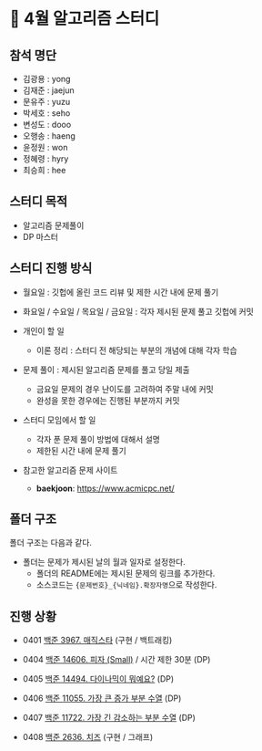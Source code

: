 # :notebook: 4월 알고리즘 스터디

## 참석 명단

* 김광용 : yong
* 김재준 : jaejun
* 문유주 : yuzu
* 박세호 : seho
* 변성도 : dooo
* 오행송 : haeng 
* 윤정원 : won
* 정혜령 : hyry
* 최승희 : hee

## 스터디 목적 

* 알고리즘 문제풀이
* DP 마스터

## 스터디 진행 방식

* 월요일 : 깃헙에 올린 코드 리뷰 및 제한 시간 내에 문제 풀기  
* 화요일 / 수요일 / 목요일 / 금요일 : 각자 제시된 문제 풀고 깃헙에 커밋   

* 개인이 할 일

  * 이론 정리 : 스터디 전 해당되는 부분의 개념에 대해 각자 학습
* 문제 풀이 : 제시된 알고리즘 문제를 풀고 당일 제출 
    * 금요일 문제의 경우 난이도를 고려하여 주말 내에 커밋
    * 완성을 못한 경우에는 진행된 부분까지 커밋

* 스터디 모임에서 할 일

  * 각자 푼 문제 풀이 방법에 대해서 설명
  * 제한된 시간 내에  문제 풀기

* 참고한 알고리즘 문제 사이트

  *  **baekjoon**: https://www.acmicpc.net/

## 폴더 구조

폴더 구조는 다음과 같다.

* 폴더는 문제가 제시된 날의 월과 일자로 설정한다.
  * 폴더의 README에는 제시된 문제의 링크를 추가한다.
  * 소스코드는 `{문제번호}_{닉네임}.확장자명`으로 작성한다.

## 진행 상황

- 0401 [백준 3967. 매직스타](https://www.acmicpc.net/problem/3967) (구현 / 백트래킹)  

- 0404 [백준 14606. 피자 (Small)](https://www.acmicpc.net/problem/14606) / 시간 제한 30분 (DP)

- 0405 [백준 14494. 다이나믹이 뭐예요?](https://www.acmicpc.net/problem/14494) (DP)  

- 0406 [백준 11055. 가장 큰 증가 부분 수열](https://www.acmicpc.net/problem/11055) (DP)

- 0407 [백준 11722. 가장 긴 감소하는 부분 수열](https://www.acmicpc.net/problem/11722) (DP)

- 0408 [백준 2636. 치즈](https://www.acmicpc.net/problem/2636) (구현 / 그래프)
